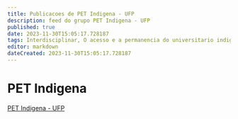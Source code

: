 ```yaml
---
title: Publicacoes de PET Indigena - UFP 
description: feed do grupo PET Indigena - UFP
published: true
date: 2023-11-30T15:05:17.728187
tags: Interdisciplinar, O acesso e a permanencia do universitario indigena na academia
editor: markdown
dateCreated: 2023-11-30T15:05:17.728187
---
```


# PET Indigena
[PET Indigena - UFP](/grupo/143PETIndigenaUFP)
